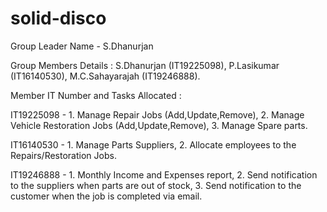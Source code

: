 # solid-disco
Group Leader Name - S.Dhanurjan

Group Members Details : 
S.Dhanurjan (IT19225098),
P.Lasikumar (IT16140530),
M.C.Sahayarajah (IT19246888).
        
Member IT Number and Tasks Allocated :

IT19225098 - 		1.	Manage Repair Jobs (Add,Update,Remove), 
                	2.	Manage Vehicle Restoration Jobs (Add,Update,Remove), 
                	3.	Manage Spare parts.
                
IT16140530 - 		1.	Manage Parts Suppliers, 
                	2.	Allocate employees to the Repairs/Restoration Jobs.
                
IT19246888 - 		1.	Monthly Income and Expenses report, 
                	2.	Send notification to the suppliers when parts are out of stock,
                	3.	Send notification to the customer when the job is completed via email.
